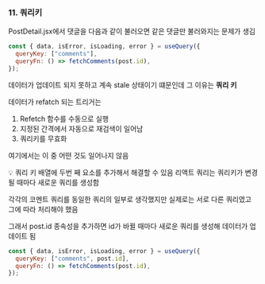 ### 11. 쿼리키

PostDetail.jsx에서 댓글을 다음과 같이 불러오면
같은 댓글만 불러와지는 문제가 생김

```js
const { data, isError, isLoading, error } = useQuery({
  queryKey: ["comments"],
  queryFn: () => fetchComments(post.id),
});
```

데이터가 업데이트 되지 못하고 계속 stale 상태이기 떄문인데
그 이유는 **쿼리 키**

데이터가 refatch 되는 트리거는

1. Refetch 함수를 수동으로 실행
2. 지정된 간격에서 자동으로 재검색이 일어남
3. 쿼리키를 무효화

여기에서는 이 중 어떤 것도 일어나지 않음

💡 쿼리 키 배열에 두번 째 요소를 추가해서 해결할 수 있음
리액트 쿼리는 쿼리키가 변경될 때마다 새로운 쿼리를 생성함

각각의 코멘트 쿼리를 동일한 쿼리의 일부로 생각했지만 실제로는 서로 다른 쿼리였고 그에 따라 처리해야 했음

그래서 post.id 종속성을 추가하면 id가 바뀔 때마다 새로운 쿼리를 생성해 데이터가 업데이트 됨

```js
const { data, isError, isLoading, error } = useQuery({
  queryKey: ["comments", post.id],
  queryFn: () => fetchComments(post.id),
});
```
